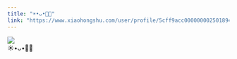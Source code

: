 ```yaml
---
title: "☀️•ᴗ•🥨🥛"
link: "https://www.xiaohongshu.com/user/profile/5cff9acc0000000025018949/"
---
```


<img src="http://sns-webpic-qc.xhscdn.com/202409111512/bb7fb22234964d2c3b3ac8e798c03e42/1040g2sg314gqg9qfmi705n7vjb69b2a9knis3r8!nc_n_nwebp_mw_1" /><br />☀️•ᴗ•🥨🥛
